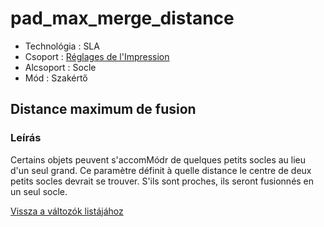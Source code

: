 # pad\_max\_merge\_distance

* Technológia : SLA
* Csoport : [Réglages de l'Impression](../sla_printer/sla_parameters.md)
* Alcsoport : Socle
* Mód : Szakértő

## Distance maximum de fusion

### Leírás

Certains objets peuvent s'accomMódr de quelques petits socles au lieu d'un seul grand. Ce paramètre définit à quelle distance le centre de deux petits socles devrait se trouver. S'ils sont proches, ils seront fusionnés en un seul socle.

[Vissza a változók listájához](variable_list.md)

